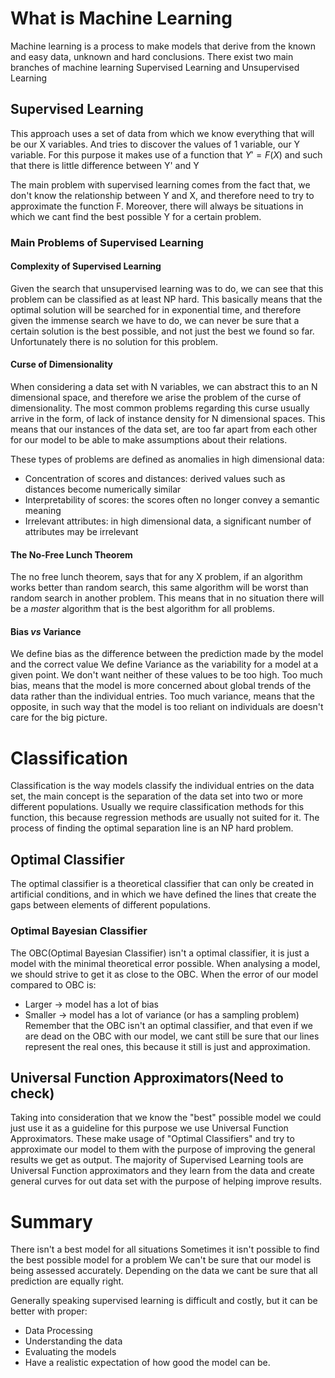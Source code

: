 
# What is Machine Learning

Machine learning is a process to make models that derive from the known and easy data, unknown and hard conclusions.
There exist two main branches of machine learning Supervised Learning and Unsupervised Learning

## Supervised Learning
This approach uses a set of data from which we know everything that will be our X variables.
And tries to discover the values of 1 variable, our Y variable.
For this purpose it makes use of a function that $Y'=F(X)$ and such that there is little difference between Y' and Y 

The main problem with supervised learning comes from the fact that, we don't know the relationship between Y and X, and therefore need to try to approximate the function F. Moreover, there will always be situations in which we cant find the best possible Y for a certain problem.

### Main Problems of Supervised Learning

#### Complexity of Supervised Learning
Given the search that unsupervised learning was to do, we can see that this problem can be classified as at least NP hard.
This basically means that the optimal solution will be searched for in exponential time, and therefore given the immense search we have to do, we can never be sure that a certain solution is the best possible, and not just the best we found so far.
Unfortunately there is no solution for this problem.

#### Curse of Dimensionality
When considering a data set with N variables, we can abstract this to an N dimensional space, and therefore we arise the problem of the curse of dimensionality.
The most common problems regarding this curse usually arrive in the form, of lack of instance density for N dimensional spaces. This means that our instances of the data set, are too far apart from each other for our model to be able to make assumptions about their relations.

These types of problems are defined as anomalies in high dimensional data:
 - Concentration of scores and distances: derived values such as distances become numerically similar
 - Interpretability of scores: the scores often no longer convey a semantic meaning
 - Irrelevant attributes: in high dimensional data, a significant number of attributes may be irrelevant

#### The No-Free Lunch Theorem
The no free lunch theorem, says that for any X problem, if an algorithm works better than random search, this same algorithm will be worst than random search in another problem.
This means that in no situation there will be a *master* algorithm that is the best algorithm for all problems.

#### Bias *vs* Variance
We define bias as the difference between the prediction made by the model and the correct value
We define Variance as the variability for a model at a given point.
We don't want neither of these values to be too high.
Too much bias, means that the model is more concerned about global trends of the data rather than the individual entries.
Too much variance, means that the opposite, in such way that the model is too reliant on individuals are doesn't care for the big picture.

# Classification

Classification is the way models classify the individual entries on the data set, the main concept is the separation of the data set into two or more different populations.
Usually we require classification methods for this function, this because regression methods are usually not suited for it.
The process of finding the optimal separation line is an NP hard problem.

## Optimal Classifier

The optimal classifier is a theoretical classifier that can only be created in artificial conditions, and in which we have defined the lines that create the gaps between elements of different populations.

### Optimal Bayesian Classifier

The OBC(Optimal Bayesian Classifier) isn't a optimal classifier, it is just a model with the minimal theoretical error possible.
When analysing a model, we should strive to get it as close to the OBC.
When the error of our model compared to OBC is:
- Larger -> model has a lot of bias
- Smaller -> model has a lot of variance (or has a sampling problem)
Remember that the OBC isn't an optimal classifier, and that even if we are dead on the OBC with our model, we cant still be sure that our lines represent the real ones, this because it still is just and approximation.

## Universal Function Approximators(Need to check)

Taking into consideration that we know the "best" possible model we could just use it as a guideline for this purpose we use Universal Function Approximators.
These make usage of "Optimal Classifiers" and try to approximate our model to them with the purpose of improving the general results we get as output.
The majority of Supervised Learning tools are Universal Function approximators and they learn from the data and create general curves for out data set with the purpose of helping improve results.

# Summary

There isn't a best model for all situations
Sometimes it isn't possible to find the best possible model for a problem
We can't be sure that our model is being assessed accurately.
Depending on the data we cant be sure that all prediction are equally right.

Generally speaking supervised learning is difficult and costly, but it can be better with proper:
- Data Processing
- Understanding the data
- Evaluating the models
- Have a realistic expectation of how good the model can be.